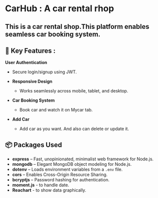# CarHub : A car rental rhop 

## This is a car rental shop.This platform enables seamless car booking system.
## 🚀 Key Features :
**User Authentication**
  - Secure login/signup using JWT.
- **Responsive Design**
  - Works seamlessly across mobile, tablet, and desktop.


- **Car Booking System**
  - Book car and watch it on Mycar tab.

- **Add Car**
    - Add car as you want. And also can delete or update it.

## 📦 Packages Used

- **express** – Fast, unopinionated, minimalist web framework for Node.js.
- **mongodb** – Elegant MongoDB object modeling for Node.js.
- **dotenv** – Loads environment variables from a `.env` file.
- **cors** – Enables Cross-Origin Resource Sharing.
- **bcryptjs** – Password hashing for authentication.
- **moment.js** - to handle date.
- **Reachart** - to show data graphically.
